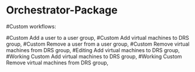 # Orchestrator-Package

#Custom workflows:

#Custom Add a user to a user group,
#Custom Add virtual machines to DRS group,
#Custom Remove a user from a user group,
#Custom Remove virtual machines from DRS group,
#Editing Add virtual machines to DRS group,
#Working Custom Add virtual machines to DRS group,
#Working Custom Remove virtual machines from DRS group,
